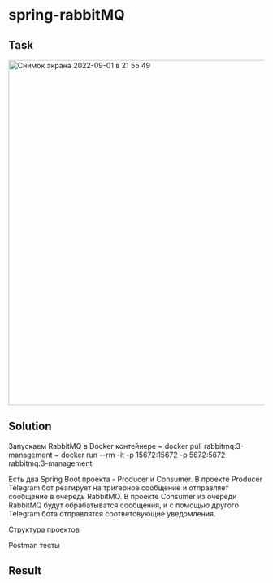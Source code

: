 # spring-rabbitMQ
## Task
<img width="679" alt="Снимок экрана 2022-09-01 в 21 55 49" src="https://user-images.githubusercontent.com/85234616/187991318-1505f63f-4d88-4909-bc68-8d1d2a044d0a.png">

## Solution
Запускаем RabbitMQ в Docker контейнере
~ docker pull rabbitmq:3-management
~ docker run --rm -it -p 15672:15672 -p 5672:5672 rabbitmq:3-management

Есть два Spring Boot проекта - Producer  и Consumer. 
В проекте Producer Telegram бот реагирует на тригерное сообщение и отправляет сообщение в очередь RabbitMQ. 
В проекте Consumer из очереди RabbitMQ будут обрабатыватся сообщения, и с помощью другого Telegram бота отправлятся соответсвующие уведомления. 

Структура проектов




Postman тесты

## Result

